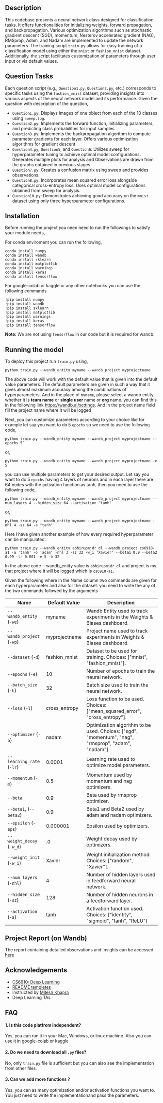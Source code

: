 

## Description

This codebase presents a neural network class designed for classification tasks. It offers functionalities for initializing weights, forward propagation, and backpropagation. Various optimization algorithms such as stochastic gradient descent (SGD), momentum, Nesterov accelerated gradient (NAG), RMSprop, Adam, and Nadam are implemented to update the network parameters. The training script `train.py` allows for easy training of a classification model using either the `mnist` or `fashion_mnist` dataset. Additionally, the script facilitates customization of parameters through user input or via default values.

## Question Tasks

Each question script (e.g., `Question1.py`, `Question2.py`, etc.) corresponds to specific tasks using the `fashion_mnist` dataset, providing insights into various aspects of the neural network model and its performance.
Given the question with description of the question,

- `Question1.py`: Displays images of one object from each of the 10 classes using `sweep.log`.
- `Question2.py`: Implements the forward function, initializing parameters, and predicting class probabilities for input samples.
- `Question3.py`: Implements the backpropagation algorithm to compute parameter gradients for each layer. Offers various optimization algorithms for gradient descent.
- `Question4.py`, `Question5`, and `Question6`: Utilizes sweep for hyperparameter tuning to achieve optimal model configurations. Generates multiple plots for analysis and Observations are drawn from the graphs obtained in previous stages.
- `Question7.py`: Creates a confusion matrix using sweep and provides observations.
- `Question8.py`: Incorporates mean squared error loss alongside categorical cross-entropy loss. Uses optimal model configurations obtained from sweep for analysis.
- `Question10.py`: Demonstrates achieving good accuracy on the `mnist` dataset using only three hyperparameter configurations.



## Installation


Before running the project you need need to run the followings to satisfy your module needs,

For conda enviroment you can run the following,

```
conda install numpy
conda install wandb
conda install sklearn
conda install matplotlib
conda install warnings
conda install keras
conda install tensorflow
```

For google-colab or kaggle or any other notebooks you can use the following commands

```
!pip install numpy
!pip install wandb
!pip install sklearn
!pip install matplotlib
!pip install warnings
!pip install keras
!pip install tensorflow

```

**Note:** We are not using `tensorflow` in our code but it is required for wandb.

## Running the model

To deploy this project run `train.py` using,


```
python train.py --wandb_entity myname --wandb_project myprojectname
```

The above code will work with the default value that is given into the default value parameters. The default parameters are given in such a way that it gives almost maximum accuracy among the combinations of hyperparameters. And in the place of `myname`, please select a wandb entity whether it is **team name** or **single user** name or **org** name.  you can find this in the following link https://wandb.ai/settings. And in the project name field fill the project name where it will be logged

Next, you can customize parameters according to your choice like for example let say you want to do 5 `epochs` so we need to use the following code,

```
python train.py --wandb_entity myname --wandb_project myprojectname --epochs 5`
```
or,

```
python train.py --wandb_entity myname --wandb_project myprojectname -e 5
```

you can use multiple parameters to get your desired output. Let say you want to do 5 `epochs` having 4 layers of neurons and in each layer there are 64 nodes with the activation function as tanh, then you need to use the following code,
```
python train.py --wandb_entity myname --wandb_project myprojectname --num_layers 4 --hidden_size 64 --activation "tanh"
```

or, 

```
python train.py --wandb_entity myname --wandb_project myprojectname -nhl 4 -sz 64 -a "tanh"
```

Here I have given another example of how every required hyperparameter can be manipulated.

```
python train.py --wandb_entity abhirupmjdr_dl --wandb_project cs6910-a1 -a 'tanh' -o 'adam' -nhl 3 -sz 32 -w_i 'Xavier' --beta1 0.9 --beta2 0.99 -lr 0.001 -e 5 -b 32
```
In the above code --wandb_entity value  is `abhirupmjdr_dl` and project is my that project where it will be logged which is `cs6910-a1`.

Given the following where in the Name column two commands are given for each hyperparameter and also for the dataset. you need to write the any of the two commands followed by the arguments

| Name                      | Default Value | Description                                                              |
|---------------------------|---------------|--------------------------------------------------------------------------|
| `--wandb_entity` (`-we`)  | myname        | Wandb Entity used to track experiments in the Weights & Biases dashboard.|
| `--wandb_project` (`-wp`) | myprojectname | Project name used to track experiments in Weights & Biases dashboard.    |
| `--dataset` (`-d`)        | fashion_mnist | Dataset to be used for training. Choices: ["mnist", "fashion_mnist"].   |
| `--epochs` (`-e`)         | 10             | Number of epochs to train the neural network.                           |
| `--batch_size` (`-b`)     | 32             | Batch size used to train the neural network.                            |
| `--loss` (`-l`)           | cross_entropy | Loss function to be used. Choices: ["mean_squared_error", "cross_entropy"]. |
| `--optimizer` (`-o`)      | nadam           | Optimization algorithm to be used. Choices: ["sgd", "momentum", "nag", "rmsprop", "adam", "nadam"]. |
| `--learning_rate` (`-lr`) | 0.0001           | Learning rate used to optimize model parameters.                       |
| `--momentum` (`-m`)       | 0.5           | Momentum used by momentum and nag optimizers.                           |
| `--beta`                   | 0.9           | Beta used by rmsprop optimizer.                                         |
| `--beta1`, (`--beta2`)       | 0.9           | Beta1 and Beta2 used by adam and nadam optimizers.                      |
| `--epsilon` (`-eps`)      | 0.000001      | Epsilon used by optimizers.                                             |
| `--weight_decay` (`-w_d`) | .0            | Weight decay used by optimizers.                                        |
| `--weight_init` (`-w_i`)  | Xavier        | Weight initialization method. Choices: ["random", "Xavier"].            |
| `--num_layers` (`-nhl`)   | 4             | Number of hidden layers used in feedforward neural network.            |
| `--hidden_size` (`-sz`)   | 128             | Number of hidden neurons in a feedforward layer.                       |
| `--activation` (`-a`)     | tanh       | Activation function used. Choices: ["identity", "sigmoid", "tanh", "ReLU"] |


## Project Report (on Wandb)

The report containing detailed observations and insights can be accessed [here](https://wandb.ai/abhirupmjdr_dl/deep-learning/reports/CS6910-Assignment-1--Vmlldzo2OTEyMjk3)

## Acknowledgements

 - [CS6910: Deep Learning](https://www.cse.iitm.ac.in/~miteshk/CS6910.html)
 - [README templetes](https://github.com/matiassingers/awesome-readme)
 - Instructed by [Mitesh Khapra](https://www.cse.iitm.ac.in/~miteshk/)
 - Deep Learning TAs

## FAQ

#### 1. Is this code platfrom independent?

Yes, you can run it in your Mac, Windows, or linux machine. Also you can use it in google-colab or kaggle

#### 2. Do we need to download all `.py` files?

No, only `train.py` file is sufficient but you can also see the implementation from other files.

#### 3. Can we add more functions ?

Yes, you can as many optimization and/or activation functions you want to. You just need to write the implementationand pass the parameters.


